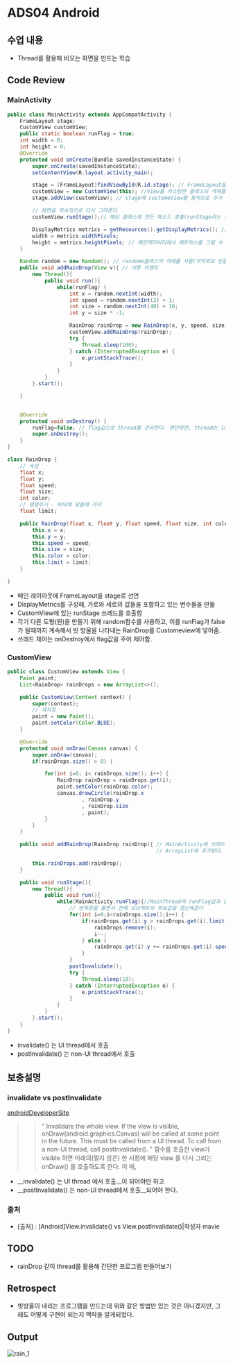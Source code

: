 # ADS04 Android

## 수업 내용
- Thread를 활용해 비오는 화면을 만드는 학습

## Code Review

### MainActivity

```Java
public class MainActivity extends AppCompatActivity {
    FrameLayout stage;
    CustomView customView;
    public static boolean runFlag = true;
    int width = 0;
    int height = 0;
    @Override
    protected void onCreate(Bundle savedInstanceState) {
        super.onCreate(savedInstanceState);
        setContentView(R.layout.activity_main);

        stage = (FrameLayout)findViewById(R.id.stage); // FrameLayout을 stage로 선언
        customView = new CustomView(this); //View를 커스텀한 클래스의 객체를 세팅 
        stage.addView(customView); // stage에 customeView를 동적으로 추가

        // 화면을 지속적으로 다시 그려준다
        customView.runStage();// 해당 클래스에 만든 메소드 호출(runStage라는 쓰레드가 호출된 것임.)

        DisplayMetrics metrics = getResources().getDisplayMetrics(); // DisplayMetrics라는 클래스의 객체를 만드는데 이는 디스플레이의 가로와 세로길이를 구하기 위함
        width = metrics.widthPixels;
        height = metrics.heightPixels; // 메인액티비티에서 메트릭스를 그릴 수 있고, 그 크기를 구할 수 있다.
    }

    Random random = new Random(); // randome클래스의 객체를 사용(무작위로 만들어지는 뷰들을 만들기 위한 준비)
    public void addRainDrop(View v){ // 버튼 이벤트
        new Thread(){
            public void run(){
                while(runFlag) {
                    int x = random.nextInt(width);
                    int speed = random.nextInt(2) + 1;
                    int size = random.nextInt(40) + 10;
                    int y = size * -1;

                    RainDrop rainDrop = new RainDrop(x, y, speed, size, Color.BLUE, height); // limit값에 height를 넣어
                    customView.addRainDrop(rainDrop);
                    try {
                        Thread.sleep(100);
                    } catch (InterruptedException e) {
                        e.printStackTrace();
                    }
                }
            }
        }.start();

    }


    @Override
    protected void onDestroy() { 
        runFlag=false; // flag값으로 thread를 관리한다. 왠만하면, thread는 interrupt(), stop()로 관리하지 않는다. 
        super.onDestroy();
    }
}

class RainDrop {
    // 속성
    float x;
    float y;
    float speed;
    float size;
    int color;
    // 생명주기 - 바닥에 닿을때 까지
    float limit;

    public RainDrop(float x, float y, float speed, float size, int color, float limit){
        this.x = x;
        this.y = y;
        this.speed = speed;
        this.size = size;
        this.color = color;
        this.limit = limit;
    }

}
```

- 메인 레이아웃에 FrameLayout을 stage로 선언
- DisplayMetrics를 구성해, 가로와 세로의 값들을 포함하고 있는 변수들을 만듦
- CustomView에 있는 runStage 쓰레드를 호출함
- 각기 다른 도형(원)을 만들기 위해 random함수를 사용하고, 이를 runFlag가 false가 될때까지 계속해서 빗 방울을 나타내는 RainDrop를 Customeview에 넣어줌.
- 쓰레드 제어는 onDestroy에서 flag값을 주어 제어함.

### CustomView

```Java
public class CustomView extends View {
    Paint paint;
    List<RainDrop> rainDrops = new ArrayList<>();

    public CustomView(Context context) {
        super(context);
        // 색지정
        paint = new Paint();
        paint.setColor(Color.BLUE);
    }

    @Override
    protected void onDraw(Canvas canvas) {
        super.onDraw(canvas);
        if(rainDrops.size() > 0) {

            for(int i=0; i< rainDrops.size(); i++) {
                RainDrop rainDrop = rainDrops.get(i);
                paint.setColor(rainDrop.color);
                canvas.drawCircle(rainDrop.x
                        , rainDrop.y
                        , rainDrop.size
                        , paint);
            }
        }
    }

    public void addRainDrop(RainDrop rainDrop){ // MainActivity에 쓰레드가 실행되는 한 계속 이쪽으로 RainDrop 객체가 들어와
                                                // ArrayList에 추가된다. 

        this.rainDrops.add(rainDrop);
    }

    public void runStage(){
        new Thread(){
            public void run(){
                while(MainActivity.runFlag){//MainThread의 runFlag값과 동일하게 갱신이 되야 하기에...
                    // 반복문을 돌면서 전체 오브젝트의 좌표값을 갱신해준다
                    for(int i=0;i<rainDrops.size();i++) {
                        if(rainDrops.get(i).y > rainDrops.get(i).limit) { // 모델 객체의 높이값이 limit보다 크면 지운다. 이는 곧 빗방울이
                            rainDrops.remove(i);                          // 화면에서 사라지는 것을 구현하는 것.
                            i--;
                        } else {
                            rainDrops.get(i).y += rainDrops.get(i).speed;
                        }
                    }
                    postInvalidate();
                    try {
                        Thread.sleep(10);
                    } catch (InterruptedException e) {
                        e.printStackTrace();
                    }
                }
            }
        }.start();
    }
}
```

- invalidate() 는 UI thread에서 호출
- postInvalidate() 는 non-UI thread에서 호출


## 보충설명

### invalidate vs postInvalidate

[androidDeveloperSite](https://developer.android.com/reference/android/view/View.html#invalidate())

>> " Invalidate the whole view. If the view is visible, onDraw(android.graphics.Canvas) will be called at some point in the future. 
This must be called from a UI thread. To call from a non-UI thread, call postInvalidate(). "
함수를 호출한 view가 visible 하면 미래의(멀지 않은) 한 시점에 해당 view 를 다시 그리는 onDraw() 를 호출하도록 한다. 이 때, 

- __invalidate() 는 UI thread 에서 호출__이 되어야만 하고
- __postInvalidate() 는 non-UI thread에서 호출__되어야 한다.


### 출처

- [출처] : [Android]View.invalidate() vs View.postInvalidate()|작성자 mavie

## TODO

- rainDrop 같이 thread를 활용해 간단한 프로그램 만들어보기

## Retrospect

- 빗방울이 내리는 프로그램을 만드는데 위와 같은 방법만 있는 것은 아니겠지만, 그래도 어떻게 구현이 되는지 맥락을 알게되었다.

## Output

![rain_1](https://user-images.githubusercontent.com/31605792/35003610-ab619ef8-fb30-11e7-93cd-52e910a67580.gif)
